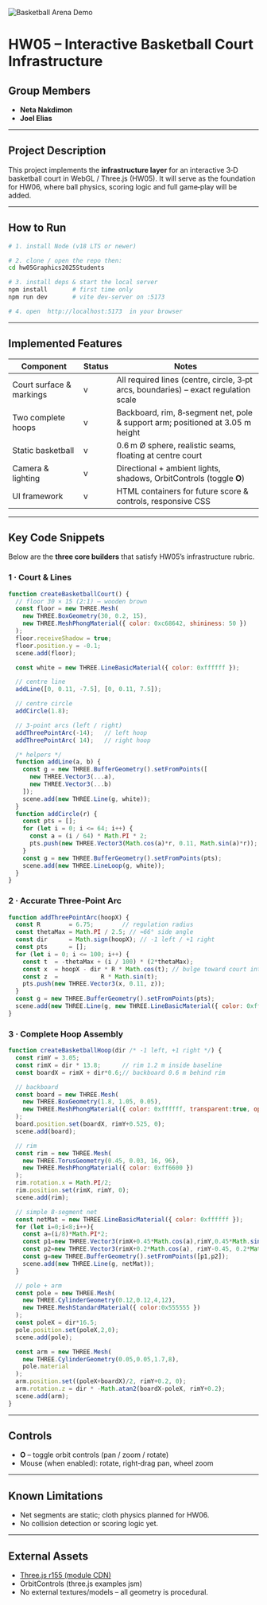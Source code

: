 

![Basketball Arena Demo](media/NetaJoelBasketball.gif)

# HW05 – Interactive Basketball Court Infrastructure

## Group Members

* **Neta Nakdimon**
* **Joel Elias**

---

## Project Description

This project implements the **infrastructure layer** for an interactive 3‑D basketball court in WebGL / Three.js (HW05).
It will serve as the foundation for HW06, where ball physics, scoring logic and full game‑play will be added.

---

## How to Run

```bash
# 1. install Node (v18 LTS or newer)

# 2. clone / open the repo then:
cd hw05Graphics2025Students

# 3. install deps & start the local server
npm install       # first time only
npm run dev       # vite dev‑server on :5173

# 4. open  http://localhost:5173  in your browser
```

---

## Implemented Features

| Component                | Status | Notes                                                                               |
| ------------------------ | ------ | ----------------------------------------------------------------------------------- |
| Court surface & markings | v | All required lines (centre, circle, 3‑pt arcs, boundaries) – exact regulation scale |
| Two complete hoops       | v | Backboard, rim, 8‑segment net, pole & support arm; positioned at 3.05 m height      |
| Static basketball        | v | 0.6 m Ø sphere, realistic seams, floating at centre court                           |
| Camera & lighting        | v | Directional + ambient lights, shadows, OrbitControls (toggle **O**)                 |
| UI framework             | v | HTML containers for future score & controls, responsive CSS                         |

---

## Key Code Snippets

Below are the **three core builders** that satisfy HW05’s infrastructure rubric.

### 1 · Court & Lines

```js
function createBasketballCourt() {
  // floor 30 × 15 (2:1) – wooden brown
  const floor = new THREE.Mesh(
    new THREE.BoxGeometry(30, 0.2, 15),
    new THREE.MeshPhongMaterial({ color: 0xc68642, shininess: 50 })
  );
  floor.receiveShadow = true;
  floor.position.y = -0.1;
  scene.add(floor);

  const white = new THREE.LineBasicMaterial({ color: 0xffffff });

  // centre line
  addLine([0, 0.11, -7.5], [0, 0.11, 7.5]);

  // centre circle
  addCircle(1.8);

  // 3‑point arcs (left / right)
  addThreePointArc(-14);   // left hoop
  addThreePointArc( 14);   // right hoop

  /* helpers */
  function addLine(a, b) {
    const g = new THREE.BufferGeometry().setFromPoints([
      new THREE.Vector3(...a),
      new THREE.Vector3(...b)
    ]);
    scene.add(new THREE.Line(g, white));
  }
  function addCircle(r) {
    const pts = [];
    for (let i = 0; i <= 64; i++) {
      const a = (i / 64) * Math.PI * 2;
      pts.push(new THREE.Vector3(Math.cos(a)*r, 0.11, Math.sin(a)*r));
    }
    const g = new THREE.BufferGeometry().setFromPoints(pts);
    scene.add(new THREE.LineLoop(g, white));
  }
}
```

### 2 · Accurate Three‑Point Arc

```js
function addThreePointArc(hoopX) {
  const R        = 6.75;        // regulation radius
  const thetaMax = Math.PI / 2.5; // ≈66° side angle
  const dir      = Math.sign(hoopX); // -1 left / +1 right
  const pts      = [];
  for (let i = 0; i <= 100; i++) {
    const t  = -thetaMax + (i / 100) * (2*thetaMax);
    const x  = hoopX - dir * R * Math.cos(t); // bulge toward court interior
    const z  =            R * Math.sin(t);
    pts.push(new THREE.Vector3(x, 0.11, z));
  }
  const g = new THREE.BufferGeometry().setFromPoints(pts);
  scene.add(new THREE.Line(g, new THREE.LineBasicMaterial({ color: 0xffffff })));
}
```

### 3 · Complete Hoop Assembly

```js
function createBasketballHoop(dir /* -1 left, +1 right */) {
  const rimY = 3.05;
  const rimX = dir * 13.8;      // rim 1.2 m inside baseline
  const boardX = rimX + dir*0.6;// backboard 0.6 m behind rim

  // backboard
  const board = new THREE.Mesh(
    new THREE.BoxGeometry(1.8, 1.05, 0.05),
    new THREE.MeshPhongMaterial({ color: 0xffffff, transparent:true, opacity:0.55 })
  );
  board.position.set(boardX, rimY+0.525, 0);
  scene.add(board);

  // rim
  const rim = new THREE.Mesh(
    new THREE.TorusGeometry(0.45, 0.03, 16, 96),
    new THREE.MeshPhongMaterial({ color: 0xff6600 })
  );
  rim.rotation.x = Math.PI/2;
  rim.position.set(rimX, rimY, 0);
  scene.add(rim);

  // simple 8‑segment net
  const netMat = new THREE.LineBasicMaterial({ color: 0xffffff });
  for (let i=0;i<8;i++){
    const a=(i/8)*Math.PI*2;
    const p1=new THREE.Vector3(rimX+0.45*Math.cos(a),rimY,0.45*Math.sin(a));
    const p2=new THREE.Vector3(rimX+0.2*Math.cos(a), rimY-0.45, 0.2*Math.sin(a));
    const g=new THREE.BufferGeometry().setFromPoints([p1,p2]);
    scene.add(new THREE.Line(g, netMat));
  }

  // pole + arm
  const pole = new THREE.Mesh(
    new THREE.CylinderGeometry(0.12,0.12,4,12),
    new THREE.MeshStandardMaterial({ color:0x555555 })
  );
  const poleX = dir*16.5;
  pole.position.set(poleX,2,0);
  scene.add(pole);

  const arm = new THREE.Mesh(
    new THREE.CylinderGeometry(0.05,0.05,1.7,8),
    pole.material
  );
  arm.position.set((poleX+boardX)/2, rimY+0.2, 0);
  arm.rotation.z = dir * -Math.atan2(boardX-poleX, rimY+0.2);
  scene.add(arm);
}
```

---

## Controls

* **O** – toggle orbit controls (pan / zoom / rotate)
* Mouse (when enabled): rotate, right‑drag pan, wheel zoom

---

## Known Limitations

* Net segments are static; cloth physics planned for HW06.
* No collision detection or scoring logic yet.

---

## External Assets

* [Three.js r155 (module CDN)](https://threejs.org/)
* OrbitControls (three.js examples jsm)
* No external textures/models – all geometry is procedural.

